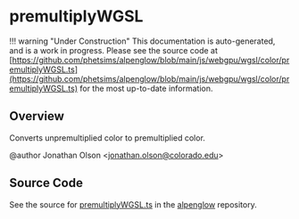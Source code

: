 # premultiplyWGSL

!!! warning "Under Construction"
    This documentation is auto-generated, and is a work in progress. Please see the source code at
    [https://github.com/phetsims/alpenglow/blob/main/js/webgpu/wgsl/color/premultiplyWGSL.ts](https://github.com/phetsims/alpenglow/blob/main/js/webgpu/wgsl/color/premultiplyWGSL.ts) for the most up-to-date information.

## Overview

Converts unpremultiplied color to premultiplied color.

@author Jonathan Olson &lt;jonathan.olson@colorado.edu&gt;



## Source Code

See the source for [premultiplyWGSL.ts](https://github.com/phetsims/alpenglow/blob/main/js/webgpu/wgsl/color/premultiplyWGSL.ts) in the [alpenglow](https://github.com/phetsims/alpenglow) repository.
